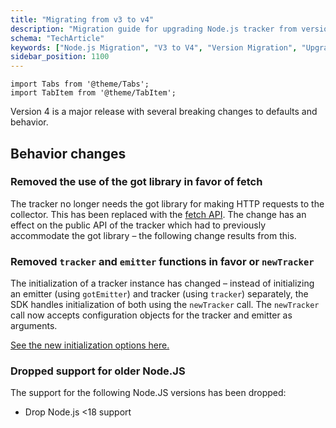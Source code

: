 ```yaml
---
title: "Migrating from v3 to v4"
description: "Migration guide for upgrading Node.js tracker from version 3 to 4 with enhanced features."
schema: "TechArticle"
keywords: ["Node.js Migration", "V3 to V4", "Version Migration", "Upgrade Guide", "Migration Guide", "Breaking Changes"]
sidebar_position: 1100
---
```


```mdx-code-block
import Tabs from '@theme/Tabs';
import TabItem from '@theme/TabItem';
```

Version 4 is a major release with several breaking changes to defaults and behavior.

## Behavior changes

### Removed the use of the got library in favor of fetch

The tracker no longer needs the got library for making HTTP requests to the collector.
This has been replaced with the [fetch API](https://nodejs.org/dist/latest-v18.x/docs/api/globals.html).
The change has an effect on the public API of the tracker which had to previously accommodate the got library – the following change results from this.

### Removed `tracker` and `emitter` functions in favor or `newTracker`

The initialization of a tracker instance has changed – instead of initializing an emitter (using `gotEmitter`) and tracker (using `tracker`) separately, the SDK handles initialization of both using the `newTracker` call.
The `newTracker` call now accepts configuration objects for the tracker and emitter as arguments.

[See the new initialization options here.](/docs/sources/trackers/node-js-tracker/initialization/index.md)

### Dropped support for older Node.JS

The support for the following Node.JS versions has been dropped:

* Drop Node.js <18 support
